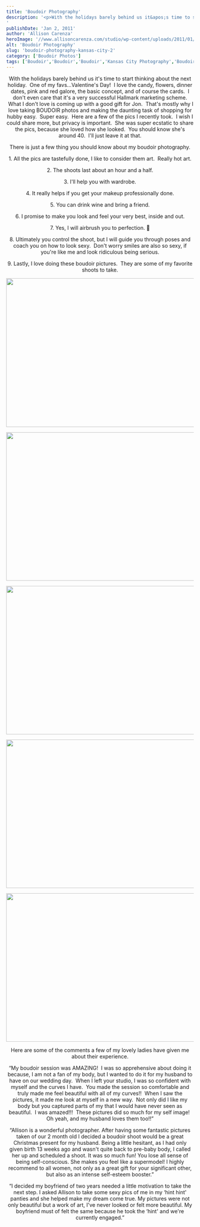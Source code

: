 ```yaml
---
title: 'Boudoir Photography'
description: '<p>With the holidays barely behind us it&apos;s time to start thinking about the next holiday.  One of my favs...Valentine&apos;s Day! [&hellip;]</p>
'
publishDate: 'Jan 2, 2011'
author: 'Allison Carenza'
heroImage: '//www.allisoncarenza.com/studio/wp-content/uploads/2011/01/bou3.jpg'
alt: 'Boudoir Photography'
slug: 'boudoir-photography-kansas-city-2'
category: ['Boudoir Photos']
tags: ['Boudoir','Boudoir','Boudoir','Kansas City Photography','Boudoir']
---
```


<p style="text-align: center;">With the holidays barely behind us it&apos;s time to start thinking about the next holiday.  One of my favs...Valentine&apos;s Day!  I love the candy, flowers, dinner dates, pink and red galore, the basic concept, and of course the cards.  I don&apos;t even care that it&apos;s a very successful Hallmark marketing scheme.  What I don&apos;t love is coming up with a good gift for Jon.  That&apos;s mostly why I love taking BOUDOIR photos and making the daunting task of shopping for hubby easy.  Super easy.  Here are a few of the pics I recently took.  I wish I could share more, but privacy is important.  She was super ecstatic to share the pics, because she loved how she looked.  You should know she&apos;s around 40.  I&apos;ll just leave it at that.</p>
<p style="text-align: center;">There is just a few thing you should know about my boudoir photography.</p>
<p style="text-align: center;">1. All the pics are tastefully done, I like to consider them art.  Really hot art.</p>
<p style="text-align: center;">2. The shoots last about an hour and a half.</p>
<p style="text-align: center;">3. I&apos;ll help you with wardrobe.</p>
<p style="text-align: center;">4. It really helps if you get your makeup professionally done.</p>
<p style="text-align: center;">5. You can drink wine and bring a friend.</p>
<p style="text-align: center;">6. I promise to make you look and feel your very best, inside and out.</p>
<p style="text-align: center;">7. Yes, I will airbrush you to perfection. 🙂</p>
<p style="text-align: center;">8. Ultimately you control the shoot, but I will guide you through poses and coach you on how to look sexy.  Don&apos;t worry smiles are also so sexy, if you&apos;re like me and look ridiculous being serious.</p>
<p style="text-align: center;">9. Lastly, I love doing these boudoir pictures.  They are some of my favorite shoots to take.</p>
<p style="text-align: center;"><a rel="attachment wp-att-1886" href="http://www.allisoncarenza.com/archives/boudoir-photography-kansas-city-2/bou3/"><img class="aligncenter size-full wp-image-1886" title="bou3" src="http://www.allisoncarenza.com/studio/wp-content/uploads/2011/01/bou3.jpg" alt="" width="601" height="400" srcset="/media/bou3.jpg 601w, /media/bou3-300x200.jpg 300w" sizes="(max-width: 601px) 100vw, 601px" /></a></p>
<p style="text-align: center;"><a rel="attachment wp-att-1885" href="http://www.allisoncarenza.com/archives/boudoir-photography-kansas-city-2/bou2/"><img class="aligncenter size-full wp-image-1885" title="bou2" src="http://www.allisoncarenza.com/studio/wp-content/uploads/2011/01/bou2.jpg" alt="" width="600" height="399" srcset="/media/bou2.jpg 600w, /media/bou2-300x200.jpg 300w" sizes="(max-width: 600px) 100vw, 600px" /></a></p>
<p style="text-align: center;">
<p style="text-align: center;"><a rel="attachment wp-att-1888" href="http://www.allisoncarenza.com/archives/boudoir-photography-kansas-city-2/bou5/"><img class="aligncenter size-full wp-image-1888" title="bou5" src="http://www.allisoncarenza.com/studio/wp-content/uploads/2011/01/bou5.jpg" alt="" width="600" height="399" srcset="/media/bou5.jpg 600w, /media/bou5-300x200.jpg 300w" sizes="(max-width: 600px) 100vw, 600px" /></a></p>
<p style="text-align: center;">
<p style="text-align: center;"><a rel="attachment wp-att-1884" href="http://www.allisoncarenza.com/archives/boudoir-photography-kansas-city-2/bou1/"><img class="aligncenter size-full wp-image-1884" title="bou1" src="http://www.allisoncarenza.com/studio/wp-content/uploads/2011/01/bou1.jpg" alt="" width="600" height="399" srcset="/media/bou1.jpg 600w, /media/bou1-300x200.jpg 300w" sizes="(max-width: 600px) 100vw, 600px" /></a></p>
<p style="text-align: center;">
<p style="text-align: center;"><a rel="attachment wp-att-1887" href="http://www.allisoncarenza.com/archives/boudoir-photography-kansas-city-2/bou4/"><img class="aligncenter size-full wp-image-1887" title="bou4" src="http://www.allisoncarenza.com/studio/wp-content/uploads/2011/01/bou4.jpg" alt="" width="600" height="399" srcset="/media/bou4.jpg 600w, /media/bou4-300x200.jpg 300w" sizes="(max-width: 600px) 100vw, 600px" /></a></p>
<p style="text-align: center;">Here are some of the comments a few of my lovely ladies have given me about their experience.</p>
<p style="text-align: center;">&#8220;My boudoir session was AMAZING!  I was so apprehensive about doing it because, I am not a fan of my body, but I wanted to do it for my husband to have on our wedding day.  When I left your studio, I was so confident with myself and the curves I have.  You made the session so comfortable and truly made me feel beautiful with all of my curves!!  When I saw the pictures, it made me look at myself in a new way.  Not only did I like my body but you captured parts of my that I would have never seen as beautiful.  I was amazed!!!  These pictures did so much for my self image!  Oh yeah, and my husband loves them too!!&#8221;</p>
<p style="text-align: center;">
<p style="text-align: center;">&#8220;Allison is a wonderful photographer. After having some fantastic pictures taken of our 2 month old I decided a boudoir shoot would be a great Christmas present for my husband. Being a little hesitant, as I had only given birth 13 weeks ago and wasn&apos;t quite back to pre-baby body, I called her up and scheduled a shoot. It was so much fun! You lose all sense of being self-conscious. She makes you feel like a supermodel! I highly recommend to all women, not only as a great gift for your significant other, but also as an intense self-esteem booster.&#8221;</p>
<p style="text-align: center;">
<p style="text-align: center;">&#8220;I decided my boyfriend of two years needed a little motivation to take the next step. I asked Allison to take some sexy pics of me in my &#8216;hint hint&apos; panties and she helped make my dream come true. My pictures were not only beautiful but a work of art, I&apos;ve never looked or felt more beautiful. My boyfriend must of felt the same because he took the &#8216;hint&apos; and we&apos;re currently engaged.&#8221;</p>
<p style="text-align: center;">
<p style="text-align: center;">
